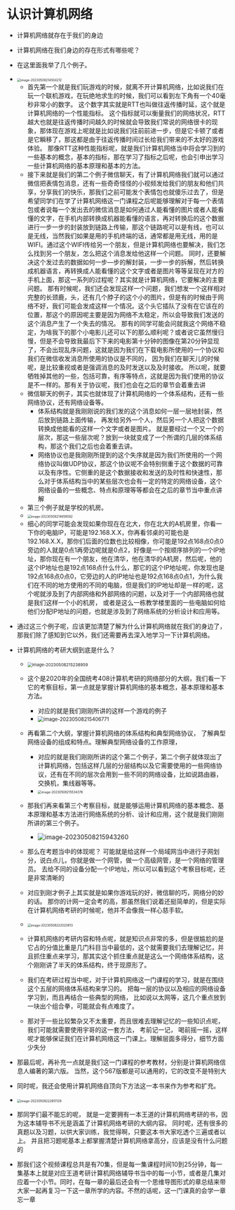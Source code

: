 # 认识计算机网络

* 计算机网络就存在于我们的身边

* 计算机网络在我们身边的存在形式有哪些呢？ 

* 在这里面我举了几个例子。

* <img src="https://cvp.oss-cn-shanghai.aliyuncs.com/picgo/202305082145511.png" alt="image-20230508214504212" style="zoom:50%;" />

  * 首先第一个就是我们玩游戏的时候，就离不开计算机网络，比如说我们在玩一个联机游戏，在玩绝地求生的时候，我们可以看到左下角有一个40毫秒非常小的数字。 这个数字其实就是RTT也叫做往返传播时延，这个就是计算机网络的一个性能指标。 这个指标就可以衡量我们的网络状况，RTT越大也就是往返传播时间越久的时候就会导致我们常说的网络很卡的现象，那体现在游戏上呢就是比如说我们往前前进一步，但是它卡顿了或者是它瞬移了，那这都是由于往返传播时间过长给我们带来的不太好的游戏体验。 那像RTT这种性能指标呢，就是我们计算机网络当中将会学习到的一些基本的概念，基本的指标，那在学习了指标之后呢，也会引申出学习一些计算机网络的基本原理和基本的方法。 
  * 接下来就是我们的第二个例子微信聊天，有了计算机网络我们就可以通过微信把表情包消息，还有一些奇奇怪怪的小视频发给我们的朋友和他们共享，分享我们的快乐，那我们之前可能发个表情包也就傻乐过去了，但是希望同学们在学了计算机网络这一门课程之后呢能够理解对于每一个表情包或者说每一个发出去的微信消息是如何通过人能看懂的图片或者人能看懂的文字，在手机内部转换成机器能看懂的语言，再对转换后的这个数据进行一步一步的封装放到链路上传输，那这个链路呢可以是有线，也可以是无线，当然我们如果是用的手机终端的话，通常都是用无线，用的是WIFI。通过这个WIFI传给另一个朋友，但是计算机网络也要解决，我们怎么找到另一个朋友，怎么把这个消息发给他这样一个问题。 同时，还要解决这个发过去的数据如何一步—步的解封装，一步一步的拆解，然后转换成机器语言，再转换成人能看懂的这个文字或者是图片等等呈现在对方的手机上面，那这一系列的过程呢？其实就是计算机网络，它要解决的主要问题。 那有时候呢，我们还会发现这样一个问题，我们想发一个这样相对完整的长颈鹿，头，还有几个脖子的这个小的图片，但是有的时候由于网络不好，我们可能会发成这样一个情况。这个头它插队了没有在它该在的位置，那这个的原因呢主要是因为网络不太稳定，所以会导致我们发送的这个消息产生了一个失去的情况。 那有的同学可能会问就我这个网络不稳定，为啥我下的那个小电影儿还可以下的那么顺利呢？或者说它虽然慢归慢，但是不会导致我最后下下来的电影第十分钟的图像在第20分钟显现了，不会出现乱序问题，这就是因为我们在下载电影所使用的一个协议和我们在微信收发消息所使用的协议是不同的， 因为我们在聊天儿的时候呢，是比较重视或者是强调消息的及时发送以及及时接收。 所以呢，就要牺牲掉其他的一些，包括可靠，有序等特点，这就是因为我们使用的协议是不一样的。那有关于协议呢，我们也会在之后的章节会着重去讲
  * 微信聊天的例子，其实也就体现了计算机网络的一个体系结构，还有一些网络协议，还有网络设备等。 
    * 体系结构就是我刚刚说的我们发的这个消息如何一层一层地封装，然后放到链路上面传输， 再发给另外一个人，然后另一个人把这个数据转换成他能看的这样一个文字或者是图片。 就是要经过一个又一个的层次，那这一些层次呢？放到一块就变成了一个所谓的几层的体系结构，那这个我们之后也会着重去讲。
    * 网络协议也是我刚刚所提到的这个失序就是因为我们所使用的一个网络协议叫做UDP协议，那这个协议呢不会特别侧重于这个数据的可靠以及有序性。它侧重的是这个数据接收和发送的及时性和快速性，那么对于体系结构当中的某些层次也会有一定的特定的网络设备，这个网络设备的一些概念、特点和原理等等都会在之后的章节当中重点讲解
  * 第三个例子就是学校的机房。
  * <img src="https://cvp.oss-cn-shanghai.aliyuncs.com/picgo/202305082146682.png" alt="image-20230508214656582" style="zoom:50%;" />
  * 细心的同学可能会发现如果你现在在北大，你在北大的A机房里，你看一下你的电脑IP，可能是192.168.X.X，你再看邻桌的可能也是192.168.X.X，那你们后面的位数也比较相像，你可能是192点168点0点0旁边的人就是0点1再旁边呢就是0点2，好像是一个按顺序排列的一个IP地址，那你现在有一个朋友，他在清华，他在清华的A机房，然后呢，他的这个IP地址也是192点168点什么什么，那它的这个IP地址呢，你发现也是192点168点0点0，它旁边的人的IP地址也是192点168点0点1，为什么我们在不同的地方使用的不同的电脑，但是我们的IP地址却是一样的呢，这个呢就涉及到了内部网络和外部网络的问题，以及对于一个内部网络也就是我们这样一个小的机房， 或者是这么一栋教学楼里面的一些电脑如何给他们分配IP地址的问题，也就是涉及到了网络系统的分析设计和应用等。

* 通过这三个例子呢，应该更加清楚了解为什么计算机网络就在我们的身边了，那我们除了感知到它以外，我们还需要再去深入地学习一下计算机网络。 

* 计算机网络的考研大纲到底是什么？

  * <img src="https://cvp.oss-cn-shanghai.aliyuncs.com/picgo/202305082152036.png" alt="image-20230508215238959" style="zoom: 67%;" />
  * 这个是2020年的全国统考408计算机考研的网络部分的大纲，我们看一下它的考察目标，第一点就是掌握计算机网络的基本概念，基本原理和基本方法。
    * 对应的就是我们刚刚所讲的这样一个游戏的例子
    * <img src="https://cvp.oss-cn-shanghai.aliyuncs.com/picgo/202305082154889.png" alt="image-20230508215406771" style="zoom: 80%;" />
  * 再看第二个大纲，掌握计算机网络的体系结构和典型网络协议， 了解典型网络设备的组成和特点。理解典型网络设备的工作原理，
    * 对应的就是我们刚刚所讲的这个第二个例子，第二个例子就体现出了计算机网络，包括这样几层的分层结构以及它需要使用的一些网络协议，还有在不同的层次会用到一些不同的网络设备，比如说路由器，交换机，集线器等等。 
    * <img src="https://cvp.oss-cn-shanghai.aliyuncs.com/picgo/202305082155469.png" alt="image-20230508215534376" style="zoom:50%;" />

  * 那我们再来看第三个考察目标，就是能够运用计算机网络的基本概念、基本原理和基本方法进行网络系统的分析、设计和应用，这个就是我们刚刚所讲的第三个例子。 
    * ![image-20230508215943260](https://cvp.oss-cn-shanghai.aliyuncs.com/picgo/202305082159356.png)
  * 那么在考题当中的体现呢？ 可能就是给这样一个局域网当中进行子网划分，说白点儿，你就是做一个网管，做一个高级网管，是一个网络的管理员。 去给不同的设备分配一个IP地址，所以可以看到这个考察目标呢，还是非常清晰的
  * 对应到刚才例子上其实就是如果你游戏玩的好，微信聊的巧，网络分的妙的话。 那你的计网一定会考的高，那虽然我们说着还挺简单的，但是实际在计算机网络考研的时候呢，他并不会像我一样心慈手软。 
  * <img src="https://cvp.oss-cn-shanghai.aliyuncs.com/picgo/202305082220899.png" alt="image-20230508222020813" style="zoom:50%;" />
  * 计算机网络的考研内容和特点呢，就是知识点非常的多，但是很尴尬的是它占的分值比重是几门科目当中最低的，这个就需要我们去理解记忆，并且抓住重点来学习，那其实这个抓住重点就是这么一个网络体系结构，这个刚刚讲了半天的体系结构，终于现原形了。
  * 我们在考研过程当中呢，对于计算机网络这一门课程的学习，就是在围绕这个五层的网络体系结构来学习的。 把每一层的协议以及相应的网络设备学习到，而且再结合一些典型的网络， 比如说以太网等，这几个重点放到一块出个组合拳，可能就会有点难度了。 
  * 那对于一些比较繁杂又不太重要，而且很难去理解记忆的一些知识点呢，我们可能就需要使用宇哥的这一套方法， 考前记一记， 喝前摇一摇，这样呢才能够保证我们在计算机网络这一门课上。理解层面多得分，细节方面少失分

* 那最后呢，再补充一点就是我们这一门课程的参考教材，分别是计算机网络信息人编著的第六版。 当然，这个567版都是可以通用的，它的改变不是特别大

* 同时呢，我还会使用计算机网络自顶向下方法这一本书来作为参考和扩充。 

* <img src="https://cvp.oss-cn-shanghai.aliyuncs.com/picgo/202305082228378.png" alt="image-20230508222851128" style="zoom:50%;" />

* 那同学们最不能忘的呢， 就是一定要拥有一本王道的计算机网络考研的书，因为这本辅导书不光是涵盖了计算机网络考研的大纲内容。 同时呢，还有很多的真题以及习题，以供大家训练，我觉得啊，只要这本书大家吃透个三遍或者以上。 并且把习题呢基本上都掌握清楚计算机网络拿高分，应该是没有什么问题的

* 那我们这个视频课程总共是有70集，但是每一集课程时间10到25分钟，每一集基本上就是对应王道考研计算机网络辅导书当中的每一小节，或者是几集对应着一个小节。同时，在每一章的最后还会有一个思维导图形式的章总结来带大家一起再复习一下这一章所学的内容。不然的话呢，这一门课真的会学一章忘一章

  